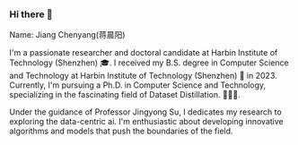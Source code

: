 ### Hi there 👋

<!--
**j-cyoung/j-cyoung** is a ✨ _special_ ✨ repository because its `README.md` (this file) appears on your GitHub profile.

Here are some ideas to get you started:

- 🔭 I’m currently working on ...
- 🌱 I’m currently learning ...
- 👯 I’m looking to collaborate on ...
- 🤔 I’m looking for help with ...
- 💬 Ask me about ...
- 📫 How to reach me: ...
- 😄 Pronouns: ...
- ⚡ Fun fact: ...
-->

Name: Jiang Chenyang(蒋晨阳)

I'm a passionate researcher and doctoral candidate at Harbin Institute of Technology (Shenzhen) 🎓. I received my B.S. degree in Computer Science and Technology at Harbin Institute of Technology (Shenzhen) 🏫 in 2023. Currently, I'm pursuing a Ph.D. in Computer Science and Technology, specializing in the fascinating field of Dataset Distillation. 👨‍💻🌐.

Under the guidance of Professor Jingyong Su, I dedicates my research to exploring the data-centric ai. I'm enthusiastic about developing innovative algorithms and models that push the boundaries of the field.
